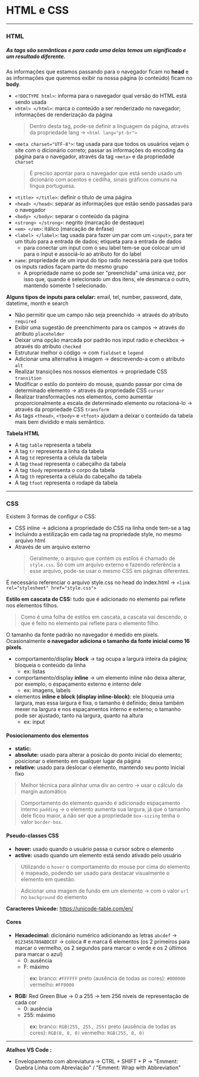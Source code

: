 # HTML e CSS

***

### HTML

##### As tags são semânticas e para cada uma delas temos um significado e um resultado diferente.
As informações que estamos passando para o navegador ficam no **head** e as informações que queremos exibir na nossa página (o conteúdo) ficam no **body**.

* `<!DOCTYPE html>`: informa para o navegador qual versão do HTML está sendo usada
* `<html> </html>`: marca o conteúdo a ser renderizado no navegador; informações de renderização da página
    > Dentro desta tag, pode-se definir a linguagem da página, através da propriedade lang → `<html lang="pt-br">`
* `<meta charset="UTF-8">`: tag usada para que todos os usuários vejam o site com o dicionário correto; passar as informações do encoding da página para o navegador, através da tag `<meta>` e da propriedade `charset`
    > É preciso apontar para o navegador que está sendo usado um dicionário com acentos e cedilha, sinais gráficos comuns na língua portuguesa.
* `<title> </title>`: definir o título de uma página
* `<head> </head>`: separar as informações que estão sendo passadas para o navegador
* `<body> </body>`: separar o conteúdo da página
* `<strong> </strong>`: negrito (marcação de destaque)
* `<em> </em>`: itálico (marcação de ênfase)
* `<label> </label>`: tag usada para fazer um par com um `<input>`, para ter um título para a entrada de dados; etiqueta para a entrada de dados
    *  para conectar um input com o seu label tem-se que colocar um id para o input e associá-lo ao atributo for do label
* `name`: propriedade de um input do tipo radio necessária para que todos os inputs radios façam parte do mesmo grupo
    * A propriedade name só pode ser "preenchida" uma única vez, por isso que, quando é selecionado um dos itens, ele desmarca o outro, mantendo somente 1 selecionado.

**Alguns tipos de inputs para celular:** email, tel, number, password, date, datetime, month e search

* Não permitir que um campo não seja preenchido → através do atributo `required`
* Exibir uma sugestão de preenchimento para os campos → através do atributo `placeholder`
* Deixar uma opção marcada por padrão nos input radio e checkbox → através do atributo `checked`
* Estruturar melhor o código → com `fieldset` e `legend`
* Adicionar uma alternativa à imagem → descrevendo-a com o atributo `alt`
* Realizar transições nos nossos elementos → propriedade CSS `transition`
* Modificar o estilo do ponteiro do mouse, quando passar por cima de determinado elemento → através da propriedade CSS `cursor`
* Realizar transformações nos elementos, como aumentar proporcionalmente a escala de determinado elemento ou rotacioná-lo → através da propriedade CSS `transform`
* As tags `<thead>`, `<tbody>` e `<tfoot>` ajudam a deixar o conteúdo da tabela mais bem dividido e mais semântico.

**Tabela HTML**
* A tag `table` representa a tabela
* A tag `tr` representa a linha da tabela
* A tag `td` representa a célula da tabela
* A tag `thead` representa o cabeçalho da tabela
* A tag `tbody` representa o corpo da tabela
* A tag `th` representa a célula do cabeçalho da tabela
* A tag `tfoot` representa o rodapé da tabela

***

### CSS

Existem 3 formas de configur o CSS:
* CSS inline → adiciona a propriedade do CSS na linha onde tem-se a tag
* Incluindo a estilização em cada tag na propriedade style, no mesmo arquivo html
* Através de um arquivo externo
    > Geralmente, o arquivo que contém os estilos é chamado de `style.css`.
    > Só com um arquivo externo e fazendo referência a esse arquivo, pode-se usar o mesmo CSS em páginas diferentes.

É necessário referenciar o arquivo style.css no head do index.html → `<link rel="stylesheet" href="style.css">`

**Estilo em cascata do CSS:** tudo que é adicionado no elemento pai reflete nos elementos filhos.
> Como é uma folha de estilos em cascata, a cascata vai descendo, o que é feito no elemento pai reflete para o elemento filho.

O tamanho da fonte padrão no navegador é medido em pixels. Ocasionalmente **o navegador adiciona o tamanho da fonte inicial como 16 pixels**.

* comportamento/display **block** → tag ocupa a largura inteira da página; bloqueia o conteúdo da linha
    * ex: listas
* comportamento/display **inline** → um elemento inline não deixa alterar, por exemplo, o espaçamento externo e interno dele
    * ex: imagens, labels
* elementos **inline e block (display inline-block)**: ele bloqueia uma largura, mas essa largura é fixa, o tamanho é definido; deixa também mexer na largura e nos espaçamentos interno e externo; o tamanho pode ser ajustado, tanto na largura, quanto na altura
    * ex: input

#### Posiocionamento dos elementos
* **static:**
* **absolute:** usado para alterar a posicão do ponto inicial do elemento; posicionar o elemento em qualquer lugar da página
* **relative:** usado para deslocar o elemento, mantendo seu ponto inicial fixo

> Melhor técnica para alinhar uma div ao centro → usar o cálculo da margin automático

> Comportamento do elemento quando é adicionado espaçamento interno `padding` → o elemento aumenta sua largura, já que o tamanho dele ficou maior, a não ser que a propriedade `box-sizing` tenha o valor `border-box`.

#### Pseudo-classes CSS
* **hover:** usado quando o usuário passa o cursor sobre o elemento
* **active:** usado quando um elemento está sendo ativado pelo usuário

> Utilizando o `hover` o comportamento do mouse por cima do elemento é mapeado, podendo ser usado para destacar visualmente o elemento em questão.

> Adicionar uma imagem de fundo em um elemento → com o valor `url` no `background` do elemento

**Caracteres Unicode:** https://unicode-table.com/en/

#### Cores
* **Hexadecimal:** dicionário numérico adicionando as letras `abcdef` → `0123456789ABDCEF` → coloca # e marca 6 elementos (os 2 primeiros para marcar o vermelho, os 2 segundos para marcar o verde e os 2 últimos para marcar o azul)
    * 0: ausência
    * F: máximo
    > **ex:**
    > branco: `#FFFFFF`
    > preto (ausência de todas as cores): `#000000`
    > vermelho: `#FF0000`
* **RGB:** Red Green Blue → 0 a 255 → tem 256 níveis de representação de cada cor
    * 0: ausência
    * 255: máximo
    > **ex:**
    > branco: `RGB(255, 255, 255)`
    > preto (ausência de todas as cores): `RGB(0, 0, 0)`
    > vermelho: `RGB(255, 0, 0)`

***

**Atalhos VS Code :** 
* Envelopamento com abreviatura → CTRL + SHIFT + P → "Emment: Quebra Linha com Abreviação" / "Emment: Wrap with Abbreviation" 